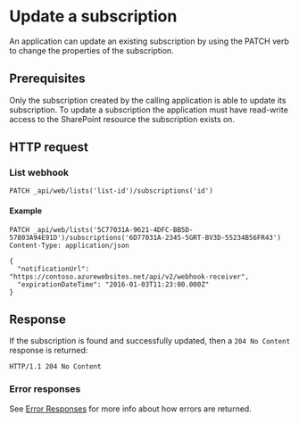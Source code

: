# Update a subscription

An application can update an existing subscription by using the PATCH verb to change the properties of the subscription.

## Prerequisites
Only the subscription created by the calling application is able to update its subscription. To update a subscription the application must have read-write access to the SharePoint resource the subscription exists on.

## HTTP request

### List webhook
```
PATCH _api/web/lists('list-id')/subscriptions('id')
```

#### Example

```http
PATCH _api/web/lists('5C77031A-9621-4DFC-BB5D-57803A94E91D')/subscriptions('6D77031A-2345-5GRT-BV3D-55234B56FR43')
Content-Type: application/json

{
  "notificationUrl": "https://contoso.azurewebsites.net/api/v2/webhook-receiver",
  "expirationDateTime": "2016-01-03T11:23:00.000Z"
}
```

## Response

If the subscription is found and successfully updated, then a `204 No Content` response is returned:

```http
HTTP/1.1 204 No Content
```

### Error responses

See [Error Responses](error-responses.md) for more info about how errors are returned.